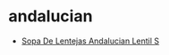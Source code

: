 # andalucian

 * [Sopa De Lentejas Andalucian Lentil S](../../index/s/sopa-de-lentejas-andalucian-lentil-s.json)
